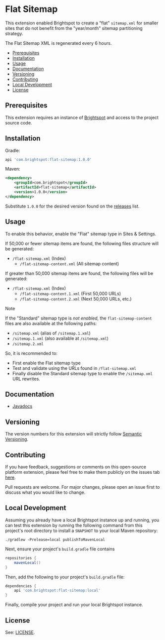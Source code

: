 # Flat Sitemap

This extension enabled Brightspot to create a "flat" `sitemap.xml` for smaller sites that do not benefit from the "year/month" sitemap partitioning strategy. 

The Flat Sitemap XML is regenerated every 6 hours.

* [Prerequisites](#prerequisites)
* [Installation](#installation)
* [Usage](#usage)
* [Documentation](#documentation)
* [Versioning](#versioning)
* [Contributing](#contributing)
* [Local Development](#local-development)
* [License](#license)

## Prerequisites

This extension requires an instance of [Brightspot](https://www.brightspot.com/) and access to the project source code.

## Installation

Gradle:
```groovy
api 'com.brightspot:flat-sitemap:1.0.0'
```

Maven:
```xml
<dependency>
    <groupId>com.brightspot</groupId>
    <artifactId>flat-sitemap</artifactId>
    <version>1.0.0</version>
</dependency>
```

Substitute `1.0.0` for the desired version found on the [releases](../../releases) list.

## Usage

To enable this behavior, enable the "Flat" sitemap type in Sites &amp; Settings.

If 50,000 or fewer sitemap items are found, the following files structure will be generated:

- `/flat-sitemap.xml` (Index)
    - `/flat-sitemap-content.xml` (All sitemap content)

If greater than 50,000 sitemap items are found, the following files will be generated:

- `/flat-sitemap.xml` (Index)
    - `/flat-sitemap-content.1.xml` (First 50,000 URLs)
    - `/flat-sitemap-content.2.xml` (Next 50,000 URLs, etc.)

> [!NOTE]
> If the "Standard" sitemap type is _not enabled_, the `flat-sitemap-content` files are also available at the following paths:
> - `/sitemap.xml` (alias of `/sitemap.1.xml`)
> - `/sitemap.1.xml` (also available at `/sitemap.xml`)
> - `/sitemap.2.xml`

So, it is recommended to:
- First enable the Flat sitemap type
- Test and validate using the URLs found in `/flat-sitemap.xml`
- Finally disable the Standard sitemap type to enable the `/sitemap.xml` URL rewrites.

## Documentation

- [Javadocs](https://artifactory.psdops.com/public/com/brightspot/flat-sitemap/%5BRELEASE%5D/flat-sitemap-%5BRELEASE%5D-javadoc.jar!/index.html)

## Versioning

The version numbers for this extension will strictly follow [Semantic Versioning](https://semver.org/).

## Contributing

If you have feedback, suggestions or comments on this open-source platform extension, please feel free to make them publicly on the issues tab [here](https://github.com/brightspot/content-review-cycle/issues).

Pull requests are welcome. For major changes, please open an issue first to discuss what you would like to change.

## Local Development

Assuming you already have a local Brightspot instance up and running, you can 
test this extension by running the following command from this project's root 
directory to install a `SNAPSHOT` to your local Maven repository:

```shell
./gradlew -Prelease=local publishToMavenLocal
```

Next, ensure your project's `build.gradle` file contains 

```groovy
repositories {
    mavenLocal()
}
```

Then, add the following to your project's `build.gradle` file:

```groovy
dependencies {
    api 'com.brightspot:flat-sitemap:local'
}
```

Finally, compile your project and run your local Brightspot instance.

## License

See: [LICENSE](LICENSE).
